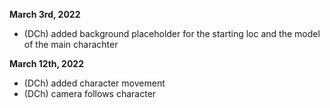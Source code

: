 **March 3rd, 2022**
- (DCh) added  background placeholder for the starting loc and the model of the main charachter

**March 12th, 2022**
- (DCh) added character movement
- (DCh) camera follows character
